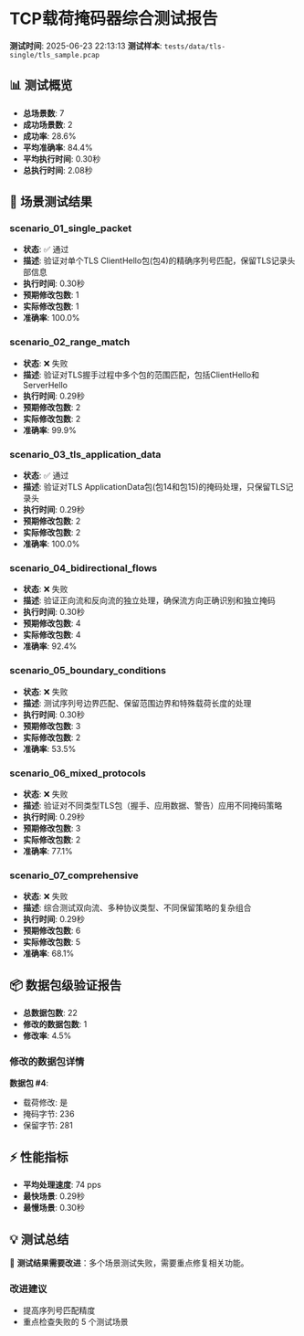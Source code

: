 # TCP载荷掩码器综合测试报告

**测试时间**: 2025-06-23 22:13:13
**测试样本**: `tests/data/tls-single/tls_sample.pcap`

## 📊 测试概览

- **总场景数**: 7
- **成功场景数**: 2
- **成功率**: 28.6%
- **平均准确率**: 84.4%
- **平均执行时间**: 0.30秒
- **总执行时间**: 2.08秒

## 🎯 场景测试结果

### scenario_01_single_packet
- **状态**: ✅ 通过
- **描述**: 验证对单个TLS ClientHello包(包4)的精确序列号匹配，保留TLS记录头部信息
- **执行时间**: 0.30秒
- **预期修改包数**: 1
- **实际修改包数**: 1
- **准确率**: 100.0%

### scenario_02_range_match
- **状态**: ❌ 失败
- **描述**: 验证对TLS握手过程中多个包的范围匹配，包括ClientHello和ServerHello
- **执行时间**: 0.29秒
- **预期修改包数**: 2
- **实际修改包数**: 2
- **准确率**: 99.9%

### scenario_03_tls_application_data
- **状态**: ✅ 通过
- **描述**: 验证对TLS ApplicationData包(包14和包15)的掩码处理，只保留TLS记录头
- **执行时间**: 0.29秒
- **预期修改包数**: 2
- **实际修改包数**: 2
- **准确率**: 100.0%

### scenario_04_bidirectional_flows
- **状态**: ❌ 失败
- **描述**: 验证正向流和反向流的独立处理，确保流方向正确识别和独立掩码
- **执行时间**: 0.30秒
- **预期修改包数**: 4
- **实际修改包数**: 4
- **准确率**: 92.4%

### scenario_05_boundary_conditions
- **状态**: ❌ 失败
- **描述**: 测试序列号边界匹配、保留范围边界和特殊载荷长度的处理
- **执行时间**: 0.30秒
- **预期修改包数**: 3
- **实际修改包数**: 2
- **准确率**: 53.5%

### scenario_06_mixed_protocols
- **状态**: ❌ 失败
- **描述**: 验证对不同类型TLS包（握手、应用数据、警告）应用不同掩码策略
- **执行时间**: 0.29秒
- **预期修改包数**: 3
- **实际修改包数**: 2
- **准确率**: 77.1%

### scenario_07_comprehensive
- **状态**: ❌ 失败
- **描述**: 综合测试双向流、多种协议类型、不同保留策略的复杂组合
- **执行时间**: 0.29秒
- **预期修改包数**: 6
- **实际修改包数**: 5
- **准确率**: 68.1%

## 📦 数据包级验证报告

- **总数据包数**: 22
- **修改的数据包数**: 1
- **修改率**: 4.5%

### 修改的数据包详情
**数据包 #4**:
- 载荷修改: 是
- 掩码字节: 236
- 保留字节: 281

## ⚡ 性能指标

- **平均处理速度**: 74 pps
- **最快场景**: 0.29秒
- **最慢场景**: 0.30秒

## 💡 测试总结

🚨 **测试结果需要改进**：多个场景测试失败，需要重点修复相关功能。

### 改进建议
- 提高序列号匹配精度
- 重点检查失败的 5 个测试场景